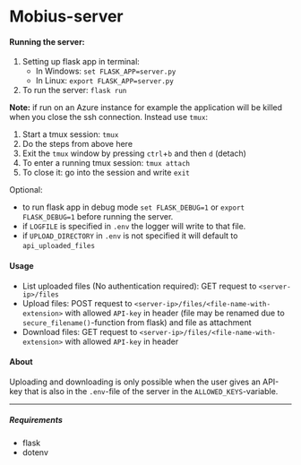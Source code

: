 # Mobius-server
#### Running the server:
1. Setting up flask app in terminal:
    - In Windows: `set FLASK_APP=server.py`
    - In Linux: `export FLASK_APP=server.py`
2. To run the server: `flask run`

**Note:** if run on an Azure instance for example the application will be killed when you close the ssh connection. Instead use `tmux`:
1. Start a tmux session: `tmux`
2. Do the steps from above here
3. Exit the `tmux` window by pressing `ctrl`+`b` and then `d` (detach)
4. To enter a running tmux session: `tmux attach`
5. To close it: go into the session and write `exit`
 
 Optional: 
 - to run flask app in debug mode `set FLASK_DEBUG=1` or `export FLASK_DEBUG=1` before running the server.
 - if `LOGFILE` is specified in `.env` the logger will write to that file.
 - if `UPLOAD_DIRECTORY` in `.env` is not specified it will default to `api_uploaded_files`
 
 #### Usage
 - List uploaded files (No authentication required): GET request to `<server-ip>/files`
 - Upload files: POST request to `<server-ip>/files/<file-name-with-extension>` with allowed `API-key` in header (file may be renamed due to `secure_filename()`-function from flask) and file as attachment
 - Download files: GET request to `<server-ip>/files/<file-name-with-extension>` with allowed `API-key` in header
 
 #### About
 Uploading and downloading is only possible when the user gives an API-key that is also in the `.env`-file of the server in the `ALLOWED_KEYS`-variable.
 
---
##### Requirements
- flask
- dotenv
